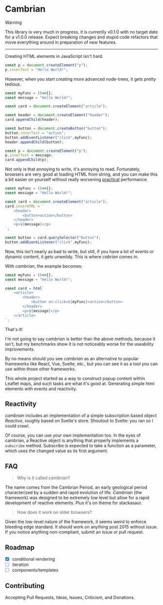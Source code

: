 # Cambrian
> [!WARNING]
> This library is very much in progress, it is currently v0.1.0 with no target 
> date for a v1.0.0 release. Expect breaking changes and stupid code refactors
> that move everything around in preparation of new features.
---
Creating HTML elements in JavaScript isn't hard.

```js
const p = document.createElement("p");
p.innerText = "Hello World!";
```

However, when you start creating more advanced node-trees, it gets pretty tedious.

```js
const myFunc = ()=>{};
const message = "Hello World!";

const card = document.createElement("article");

const header = document.createElement("header");
card.appendChild(header);

const button = document.createButton("button");
button.innerText = "action";
button.addEventListener("click",myFunc);
header.appendChild(button);

const p = document.createElement("p");
p.innerText = message;
card.appendChild(p);

```

Not only is that annoying to write, it's annoying to read. Fortunately, browsers are very good at loading HTML from string, and you can make this a bit easier on yourself without really worsening <u title="">practical</u> performance.

```js
const myFunc = ()=>{};
const message = "Hello World!";

const card = document.createElement("article");
card.innerHTML = `
    <header>
        <button>action</button>
    </header>
    <p>${message}</p>
`;

const button = card.querySelector("button");
button.addEventListener("click",myFunc);
```

Now, this isn't nearly as bad to write, but still, if you have a lot of events or dynamic content, it gets unweildy. This is where _cabrian_ comes in.

With _cambrian_, the example becomes:

```js
const myFunc = ()=>{};
const message = "Hello World!";

const card = html`
    <article>
        <header>
            <button on:click=${myFunc}>action</button>
        </header>
        <p>${message}</p> 
    </article>
`;
```

That's it!

I'm not going to say _cambrian_ is better than the above methods, because it isn't, but my benchmarks show it is not noticeably worse for the useability improvements.

By no means should you see _cambrian_ as an alternative to popular frameworks like React, Vue, Svelte, etc., but you can see it as a tool you can use within those other frameworks. 

This whole project started as a way to construct popup content within Leaflet maps, and such tasks are what it's good at. Generating simple html elements with events and reactivity.

## Reactivity
_cambrian_ includes an implementation of a simple subscription based object _Reactive_, roughly based on Svelte's store. Shoutout to Svelte: you ran so I could crawl.

Of course, you can use your own implementation too. In the eyes of cambrian, a Reactive object is anything that properly implements a `subscribe` method. Subscribe is expected to take a function as a parameter, which uses the changed value as its first argument.

## FAQ
> Why is it called _cambrian_?

The name comes from the Cambrian Period, an early geological period characterized by a sudden and rapid evolution of life. _Cambrian_ (the framework) was designed to be extremely low level but allow for a rapid development of reactive elements. Plus it's on theme for stackasaur.

> How does it work on older browsers?

Given the low-level nature of the framework, it seems weird to enforce bleeding edge standard. It should work on anything post 2015 without issue. If you notice anything non-compliant, submit an issue or pull request.

## Roadmap
 - [x] conditional rendering
 - [ ] iteration
 - [ ] components/templates

## Contributing

Accepting Pull Requests, Ideas, Issues, Criticism, and Donations.